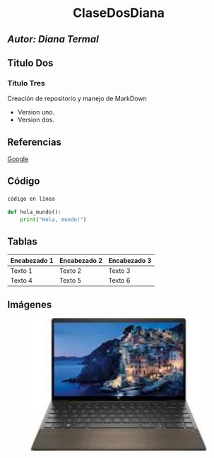 
<h1 align="center">ClaseDosDiana</h1>

## *Autor: Diana Termal*
## Titulo Dos
### Titulo Tres
Creación de repositorio y manejo de MarkDown
- Version uno.
- Version dos.



 ## Referencias
 
 [Google](https://www.google.com)

## Código
`código en línea`

```python
def hola_mundo():
    print("Hola, mundo!")
```
## Tablas
| Encabezado 1 | Encabezado 2 | Encabezado 3 |
|--------------|--------------|--------------|
| Texto 1      | Texto 2      | Texto 3      |
| Texto 4      | Texto 5      | Texto 6      |

## Imágenes

<p align="center">
<img src="./LOGOS/LOGO.jpg" height="300">
</p>
